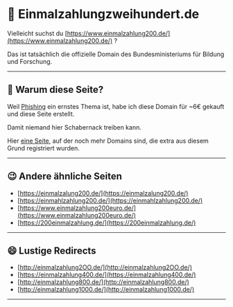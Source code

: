 # 💸 Einmalzahlungzweihundert.de

Vielleicht suchst du [https://www.einmalzahlung200.de/](https://www.einmalzahlung200.de/) ?

Das ist tatsächlich die offizielle Domain des Bundesministeriums für Bildung und Forschung.

---

## 🤔 Warum diese Seite?

Weil [Phishing](https://de.wikipedia.org/wiki/Phishing) ein ernstes Thema ist, habe ich diese Domain für ~6€ gekauft und diese Seite erstellt.

Damit niemand hier Schabernack treiben kann.

Hier [eine Seite](https://einmaIzahlung200.de/), auf der noch mehr Domains sind, die extra aus diesem Grund registriert wurden.

---

## 😉 Andere ähnliche Seiten

- [https://einmalzalung200.de/](https://einmalzalung200.de/)
- [https://einmahlzahlung200.de/](https://einmahlzahlung200.de/)
- [https://www.einmalzahlung200euro.de/](https://www.einmalzahlung200euro.de/)
- [https://200einmalzahlung.de/](https://200einmalzahlung.de/)

---

## 😄 Lustige Redirects

- [http://einmalzahlung2OO.de/](http://einmalzahlung2OO.de/)
- [https://einmalzahlung400.de/](https://einmalzahlung400.de/)
- [http://einmalzahlung800.de/](http://einmalzahlung800.de/)
- [http://einmalzahlung1000.de/](http://einmalzahlung1000.de/)

---
